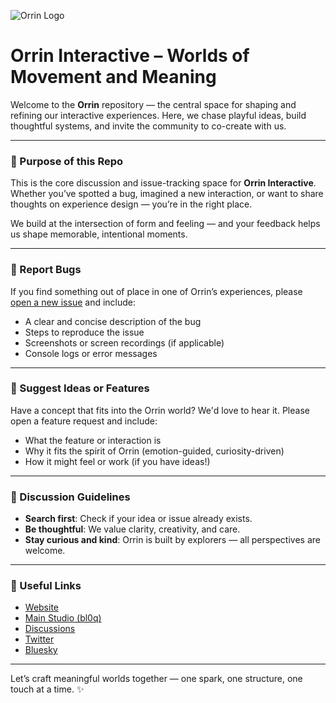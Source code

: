![Orrin Logo](https://github.com/ns-rg/orrin/blob/master/public/Orrin.png)

# **Orrin Interactive** – Worlds of Movement and Meaning

Welcome to the **Orrin** repository — the central space for shaping and refining our interactive experiences. Here, we chase playful ideas, build thoughtful systems, and invite the community to co-create with us.

---

### 🎯 Purpose of this Repo

This is the core discussion and issue-tracking space for **Orrin Interactive**. Whether you’ve spotted a bug, imagined a new interaction, or want to share thoughts on experience design — you’re in the right place.

We build at the intersection of form and feeling — and your feedback helps us shape memorable, intentional moments.

---

### 🐛 Report Bugs

If you find something out of place in one of Orrin’s experiences, please [open a new issue](https://github.com/bl0q-app/orrin/issues/new) and include:

* A clear and concise description of the bug
* Steps to reproduce the issue
* Screenshots or screen recordings (if applicable)
* Console logs or error messages

---

### 🌱 Suggest Ideas or Features

Have a concept that fits into the Orrin world? We'd love to hear it. Please open a feature request and include:

* What the feature or interaction is
* Why it fits the spirit of Orrin (emotion-guided, curiosity-driven)
* How it might feel or work (if you have ideas!)

---

### 🧭 Discussion Guidelines

* **Search first**: Check if your idea or issue already exists.
* **Be thoughtful**: We value clarity, creativity, and care.
* **Stay curious and kind**: Orrin is built by explorers — all perspectives are welcome.

---

### 🔗 Useful Links

* [Website](https://orrin.bl0q.app)
* [Main Studio (bl0q)](https://bl0q.app)
* [Discussions](https://github.com/bl0q-app/orrin/discussions)
* [Twitter](https://twitter.com/bl0q_app)
* [Bluesky](https://bsky.app/profile/bl0q.app)

---

Let’s craft meaningful worlds together —
one spark, one structure, one touch at a time. ✨
